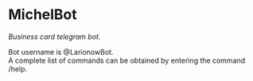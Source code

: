 # MichelBot
_Business card telegram bot._  

Bot username is @LarionowBot.  
A complete list of commands can be obtained by entering the command /help.



